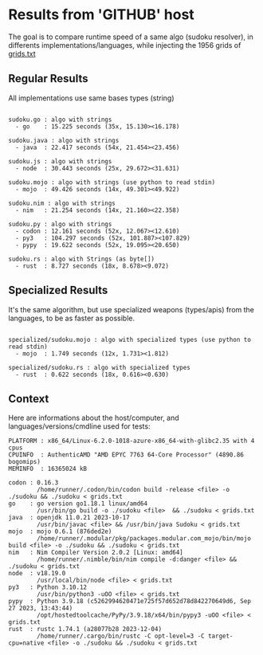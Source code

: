 # Results from 'GITHUB' host

The goal is to compare runtime speed of a same algo (sudoku resolver), in differents implementations/languages, while injecting the 1956 grids of [grids.txt](grids.txt)

## Regular Results

All implementations use same bases types (string)

```

sudoku.go : algo with strings
  - go    : 15.225 seconds (35x, 15.130><16.178)

sudoku.java : algo with strings
  - java  : 22.417 seconds (54x, 21.454><23.456)

sudoku.js : algo with strings
  - node  : 30.443 seconds (25x, 29.672><31.631)

sudoku.mojo : algo with strings (use python to read stdin)
  - mojo  : 49.426 seconds (14x, 49.301><49.922)

sudoku.nim : algo with strings
  - nim   : 21.254 seconds (14x, 21.160><22.358)

sudoku.py : algo with strings
  - codon : 12.161 seconds (52x, 12.067><12.610)
  - py3   : 104.297 seconds (52x, 101.887><107.829)
  - pypy  : 19.622 seconds (52x, 19.095><20.650)

sudoku.rs : algo with Strings (as byte[])
  - rust  : 8.727 seconds (18x, 8.678><9.072)

```

## Specialized Results

It's the same algorithm, but use specialized weapons (types/apis) from the languages, to be as faster as possible.

```

specialized/sudoku.mojo : algo with specialized types (use python to read stdin)
  - mojo  : 1.749 seconds (12x, 1.731><1.812)

specialized/sudoku.rs : algo with specialized types
  - rust  : 0.622 seconds (18x, 0.616><0.630)

```
## Context

Here are informations about the host/computer, and languages/versions/cmdline used for tests:
```
PLATFORM : x86_64/Linux-6.2.0-1018-azure-x86_64-with-glibc2.35 with 4 cpus
CPUINFO  : AuthenticAMD "AMD EPYC 7763 64-Core Processor" (4890.86 bogomips)
MEMINFO  : 16365024 kB

codon : 0.16.3
        /home/runner/.codon/bin/codon build -release <file> -o ./sudoku && ./sudoku < grids.txt
go    : go version go1.18.1 linux/amd64
        /usr/bin/go build -o ./sudoku <file>  && ./sudoku < grids.txt
java  : openjdk 11.0.21 2023-10-17
        /usr/bin/javac <file> && /usr/bin/java Sudoku < grids.txt
mojo  : mojo 0.6.1 (876ded2e)
        /home/runner/.modular/pkg/packages.modular.com_mojo/bin/mojo build <file> -o ./sudoku && ./sudoku < grids.txt
nim   : Nim Compiler Version 2.0.2 [Linux: amd64]
        /home/runner/.nimble/bin/nim compile -d:danger <file> && ./sudoku < grids.txt
node  : v18.19.0
        /usr/local/bin/node <file> < grids.txt
py3   : Python 3.10.12
        /usr/bin/python3 -uOO <file> < grids.txt
pypy  : Python 3.9.18 (c5262994620471e725f57d652d78d842270649d6, Sep 27 2023, 13:43:44)
        /opt/hostedtoolcache/PyPy/3.9.18/x64/bin/pypy3 -uOO <file> < grids.txt
rust  : rustc 1.74.1 (a28077b28 2023-12-04)
        /home/runner/.cargo/bin/rustc -C opt-level=3 -C target-cpu=native <file> -o ./sudoku && ./sudoku < grids.txt

```


